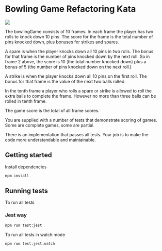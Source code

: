 # Bowling Game Refactoring Kata

<img src="https://rocketninesolutions.com/wp-content/uploads/2022/10/csd_bow    ling_scoresheet_example.png">

The bowlingGame consists of 10 frames. In each frame the player has two rolls to knock down 10 pins. The score for the frame is the total number of pins knocked down, plus bonuses for strikes and spares.

A spare is when the player knocks down all 10 pins in two rolls. The bonus for that frame is the number of pins knocked down by the next roll. So in frame 2 above, the score is 10 (the total number knocked down) plus a bonus of 5 (the number of pins knocked down on the next roll.)

A strike is when the player knocks down all 10 pins on the first roll. The bonus for that frame is the value of the next two balls rolled.

In the tenth frame a player who rolls a spare or strike is allowed to roll the extra balls to complete the frame. However no more than three balls can be rolled in tenth frame.

The game score is the total of all frame scores.

You are supplied with a number of tests that demonstrate scoring of games. Some are complete games, some are partial.

There is an implementation that passes all tests. Your job is to make the code more understandable and maintainable.

## Getting started

Install dependencies

```sh
npm install
```

## Running tests

To run all tests

### Jest way

```sh
npm run test:jest
```

To run all tests in watch mode

```sh
npm run test:jest:watch
```
